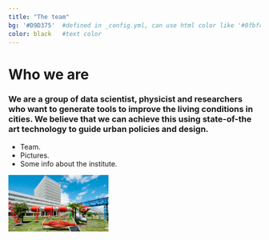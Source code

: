 ```yaml
---
title: "The team"
bg: '#D9D375'  #defined in _config.yml, can use html color like '#0fbfcf'
color: black   #text color
---
```


# **Who we are**

### We are a group of data scientist, physicist and researchers who want to generate tools to improve the living conditions in cities. We believe that we can achieve this using state-of-the art technology to guide urban policies and design.

* Team.
* Pictures.
* Some info about the institute.


<img src="/img/polo.jpg" alt="CIECTI - Polo Científico Tecnológico" width="200"/>
